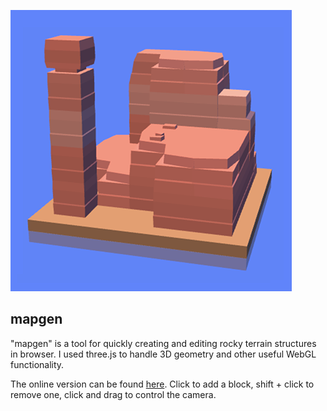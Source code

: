 ![](./images/pic1.png)

mapgen
------------
"mapgen" is a tool for quickly creating and editing rocky terrain structures in browser.
I used three.js to handle 3D geometry and other useful WebGL functionality.

The online version can be found [here](https://ebogo1.github.io/mapgen/).
Click to add a block, shift + click to remove one, click and drag to control the camera.
